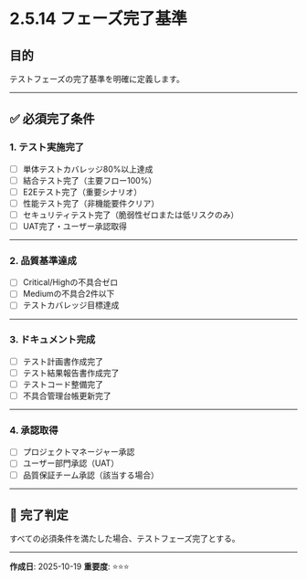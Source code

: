# 2.5.14 フェーズ完了基準

## 目的

テストフェーズの完了基準を明確に定義します。

---

## ✅ 必須完了条件

### 1. テスト実施完了

- [ ] 単体テストカバレッジ80%以上達成
- [ ] 結合テスト完了（主要フロー100%）
- [ ] E2Eテスト完了（重要シナリオ）
- [ ] 性能テスト完了（非機能要件クリア）
- [ ] セキュリティテスト完了（脆弱性ゼロまたは低リスクのみ）
- [ ] UAT完了・ユーザー承認取得

---

### 2. 品質基準達成

- [ ] Critical/Highの不具合ゼロ
- [ ] Mediumの不具合2件以下
- [ ] テストカバレッジ目標達成

---

### 3. ドキュメント完成

- [ ] テスト計画書作成完了
- [ ] テスト結果報告書作成完了
- [ ] テストコード整備完了
- [ ] 不具合管理台帳更新完了

---

### 4. 承認取得

- [ ] プロジェクトマネージャー承認
- [ ] ユーザー部門承認（UAT）
- [ ] 品質保証チーム承認（該当する場合）

---

## 🎯 完了判定

すべての必須条件を満たした場合、テストフェーズ完了とする。

---

**作成日**: 2025-10-19
**重要度**: ⭐⭐⭐
